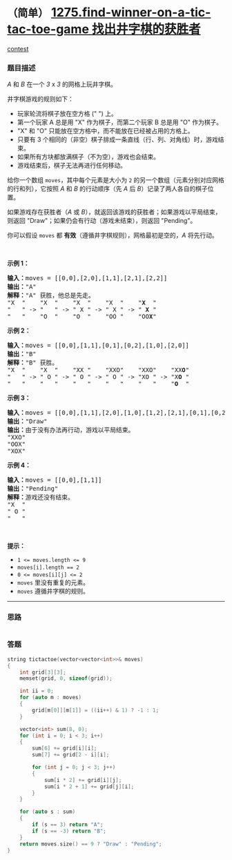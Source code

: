 # `（简单）` [1275.find-winner-on-a-tic-tac-toe-game 找出井字棋的获胜者](https://leetcode-cn.com/problems/find-winner-on-a-tic-tac-toe-game/)

[contest](https://leetcode-cn.com/contest/weekly-contest-165/problems/find-winner-on-a-tic-tac-toe-game/)

### 题目描述
<p><em>A</em> 和&nbsp;<em>B</em>&nbsp;在一个&nbsp;<em>3</em>&nbsp;x&nbsp;<em>3</em>&nbsp;的网格上玩井字棋。</p>

<p>井字棋游戏的规则如下：</p>

<ul>
	<li>玩家轮流将棋子放在空方格 (" ") 上。</li>
	<li>第一个玩家 A 总是用&nbsp;"X" 作为棋子，而第二个玩家 B 总是用 "O" 作为棋子。</li>
	<li>"X" 和 "O" 只能放在空方格中，而不能放在已经被占用的方格上。</li>
	<li>只要有 3 个相同的（非空）棋子排成一条直线（行、列、对角线）时，游戏结束。</li>
	<li>如果所有方块都放满棋子（不为空），游戏也会结束。</li>
	<li>游戏结束后，棋子无法再进行任何移动。</li>
</ul>

<p>给你一个数组 <code>moves</code>，其中每个元素是大小为 <code>2</code> 的另一个数组（元素分别对应网格的行和列），它按照 <em>A</em> 和 <em>B</em> 的行动顺序（先 <em>A</em> 后 <em>B</em>）记录了两人各自的棋子位置。</p>

<p>如果游戏存在获胜者（<em>A</em> 或 <em>B</em>），就返回该游戏的获胜者；如果游戏以平局结束，则返回 "Draw"；如果仍会有行动（游戏未结束），则返回 "Pending"。</p>

<p>你可以假设&nbsp;<code>moves</code>&nbsp;都 <strong>有效</strong>（遵循井字棋规则），网格最初是空的，<em>A</em> 将先行动。</p>

<p>&nbsp;</p>

<p><strong>示例 1：</strong></p>

<pre><strong>输入：</strong>moves = [[0,0],[2,0],[1,1],[2,1],[2,2]]
<strong>输出：</strong>"A"
<strong>解释：</strong>"A" 获胜，他总是先走。
"X  "    "X  "    "X  "    "X  "    "<strong>X</strong>  "
"   " -&gt; "   " -&gt; " X " -&gt; " X " -&gt; " <strong>X</strong> "
"   "    "O  "    "O  "    "OO "    "OO<strong>X</strong>"
</pre>

<p><strong>示例 2：</strong></p>

<pre><strong>输入：</strong>moves = [[0,0],[1,1],[0,1],[0,2],[1,0],[2,0]]
<strong>输出：</strong>"B"
<strong>解释：</strong>"B" 获胜。
"X  "    "X  "    "XX "    "XXO"    "XXO"    "XX<strong>O</strong>"
"   " -&gt; " O " -&gt; " O " -&gt; " O " -&gt; "XO " -&gt; "X<strong>O</strong> " 
"   "    "   "    "   "    "   "    "   "    "<strong>O</strong>  "
</pre>

<p><strong>示例 3：</strong></p>

<pre><strong>输入：</strong>moves = [[0,0],[1,1],[2,0],[1,0],[1,2],[2,1],[0,1],[0,2],[2,2]]
<strong>输出：</strong>"Draw"
<strong>输出：</strong>由于没有办法再行动，游戏以平局结束。
"XXO"
"OOX"
"XOX"
</pre>

<p><strong>示例 4：</strong></p>

<pre><strong>输入：</strong>moves = [[0,0],[1,1]]
<strong>输出：</strong>"Pending"
<strong>解释：</strong>游戏还没有结束。
"X  "
" O "
"   "
</pre>

<p>&nbsp;</p>

<p><strong>提示：</strong></p>

<ul>
	<li><code>1 &lt;= moves.length &lt;= 9</code></li>
	<li><code>moves[i].length == 2</code></li>
	<li><code>0 &lt;= moves[i][j] &lt;= 2</code></li>
	<li><code>moves</code>&nbsp;里没有重复的元素。</li>
	<li><code>moves</code> 遵循井字棋的规则。</li>
</ul>


---
### 思路
```
```



### 答题
``` C++
string tictactoe(vector<vector<int>>& moves) 
{
    int grid[3][3];
    memset(grid, 0, sizeof(grid));

	int ii = 0;
    for (auto m : moves)
    {
        grid[m[0]][m[1]] = ((ii++) & 1) ? -1 : 1;
    }

	vector<int> sum(8, 0);
    for (int i = 0; i < 3; i++)
    {
		sum[6] += grid[i][i];
		sum[7] += grid[2 - i][i];

        for (int j = 0; j < 3; j++)
        {
			sum[i * 2] += grid[i][j];
			sum[i * 2 + 1] += grid[j][i];
        }
    }

	for (auto s : sum)
	{
		if (s == 3) return "A";
		if (s == -3) return "B";
	}
    return moves.size() == 9 ? "Draw" : "Pending";
}

```




